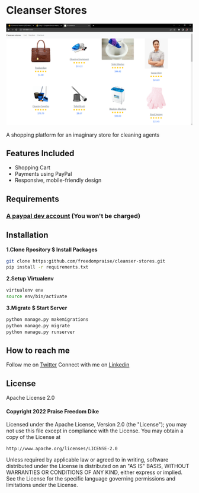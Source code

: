 <h1>Cleanser Stores</h1>


<img src="icon.png"/>
<p>A shopping platform for an imaginary store for cleaning agents</p>

## Features Included
<ul>
    <li>Shopping Cart</li>
    <li>Payments using PayPal</li>
    <li>Responsive, mobile-friendly design</li>
    </ul>

## Requirements
<h3><a href = "https://developer.paypal.com/tools/sandbox/accounts/" >A paypal dev account</a> (You won't be charged)</h3>

## Installation

**1.Clone Rpository $ Install Packages**
```sh
git clone https:github.com/freedompraise/cleanser-stores.git
pip install -r requirements.txt
```
**2.Setup Virtualenv**
```sh
virtualenv env
source env/bin/activate
```
**3.Migrate $ Start Server**
```sh
python manage.py makemigrations
python manage.py migrate
python manage.py runserver
```

## How to reach me
Follow me on [Twitter](https://twitter.com/freedom_praise)
Connect with me on [Linkedin](https://linkedin.com/praise-dike-7a25011b3)

## License
Apache License 2.0

<h4>Copyright 2022 Praise Freedom Dike</h4>

Licensed under the Apache License, Version 2.0 (the "License");
you may not use this file except in compliance with the License.
You may obtain a copy of the License at

    http://www.apache.org/licenses/LICENSE-2.0

Unless required by applicable law or agreed to in writing, software
distributed under the License is distributed on an "AS IS" BASIS,
WITHOUT WARRANTIES OR CONDITIONS OF ANY KIND, either express or implied.
See the License for the specific language governing permissions and
limitations under the License.
